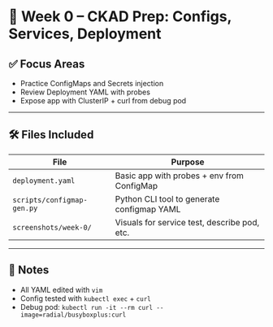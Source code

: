 # 🧪 Week 0 – CKAD Prep: Configs, Services, Deployment

## ✅ Focus Areas
- Practice ConfigMaps and Secrets injection
- Review Deployment YAML with probes
- Expose app with ClusterIP + curl from debug pod

---

## 🛠️ Files Included
| File | Purpose |
|------|---------|
| `deployment.yaml` | Basic app with probes + env from ConfigMap |
| `scripts/configmap-gen.py` | Python CLI tool to generate configmap YAML |
| `screenshots/week-0/` | Visuals for service test, describe pod, etc. |

---

## 📝 Notes
- All YAML edited with `vim`
- Config tested with `kubectl exec` + `curl`
- Debug pod: `kubectl run -it --rm curl --image=radial/busyboxplus:curl`

